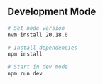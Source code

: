 ## Development Mode

```bash
# Set node version
nvm install 20.18.0

# Install dependencies
npm install

# Start in dev mode
npm run dev
```
